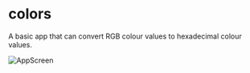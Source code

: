 
# colors
A basic app that can convert RGB colour values to hexadecimal colour values.

![AppScreen](https://user-images.githubusercontent.com/80120746/121074501-3a4c3880-c7d4-11eb-9e0e-a786e0cedc39.png)

